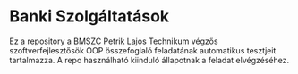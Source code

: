 # Banki Szolgáltatások

Ez a repository a BMSZC Petrik Lajos Technikum végzős szoftverfejlesztősök OOP összefoglaló feladatának automatikus tesztjeit tartalmazza. A repo használható kiinduló állapotnak a feladat elvégzéséhez.

